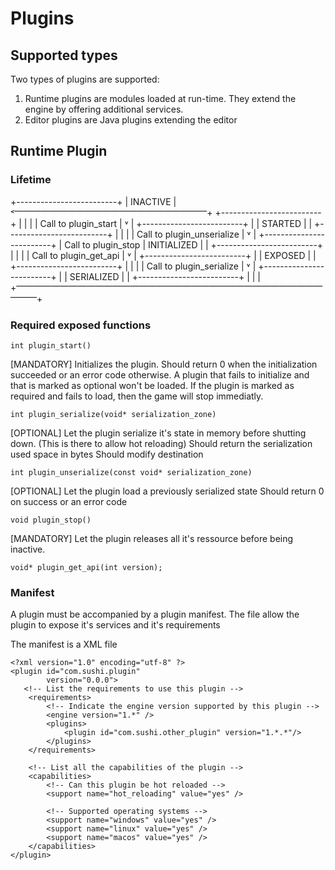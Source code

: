 # Plugins

## Supported types
Two types of plugins are supported:
1. Runtime plugins are modules loaded at run-time. They extend the engine by offering additional services.
2. Editor plugins are Java plugins extending the editor

## Runtime Plugin

### Lifetime ###
+-------------------------+
|       INACTIVE          |˂⎻⎻⎻⎻⎻⎻⎻⎻⎻⎻⎻⎻⎻⎻⎻⎻⎻⎻⎻⎻⎻⎻+
+-------------------------+                       |
           |                                      |
           | Call to plugin_start                 |
           ˅                                      |
+-------------------------+                       |
|       STARTED           |                       |
+-------------------------+                       |
           |                                      |
           | Call to plugin_unserialize           |
           ˅                                      |
+-------------------------+                       | Call to plugin_stop
|      INITIALIZED        |                       |
+-------------------------+                       |
           |                                      |
           | Call to plugin_get_api               |
           ˅                                      |
+-------------------------+                       |
|      EXPOSED            |                       |
+-------------------------+                       |
           |                                      |
           | Call to plugin_serialize             |
           ˅                                      |
+-------------------------+                       |
|      SERIALIZED         |                       |
+-------------------------+                       |
           |                                      |
           +⎻⎻⎻⎻⎻⎻⎻⎻⎻⎻⎻⎻⎻⎻⎻⎻⎻⎻⎻⎻⎻⎻⎻⎻⎻⎻⎻⎻⎻⎻⎻⎻⎻⎻⎻⎻⎻⎻+

### Required exposed functions
```
int plugin_start()
```
[MANDATORY]
Initializes the plugin.
Should return 0 when the initialization succeeded or an error code otherwise.
A plugin that fails to initialize and that is marked as optional won't be loaded.
If the plugin is marked as required and fails to load, then the game will stop immediatly.

```
int plugin_serialize(void* serialization_zone)
```
[OPTIONAL]
Let the plugin serialize it's state in memory before shutting down. (This is there to allow hot reloading)
Should return the serialization used space in bytes
Should modify destination

```
int plugin_unserialize(const void* serialization_zone)
```
[OPTIONAL]
Let the plugin load a previously serialized state
Should return 0 on success or an error code

```
void plugin_stop()
```
[MANDATORY]
Let the plugin releases all it's ressource before being inactive.

```
void* plugin_get_api(int version);
```

### Manifest
A plugin must be accompanied by a plugin manifest. The file allow the plugin to expose it's services and it's requirements

The manifest is a XML file
```
<?xml version="1.0" encoding="utf-8" ?>
<plugin id="com.sushi.plugin"
        version="0.0.0">
   <!-- List the requirements to use this plugin -->
    <requirements>
        <!-- Indicate the engine version supported by this plugin -->
        <engine version="1.*" />
        <plugins>
            <plugin id="com.sushi.other_plugin" version="1.*.*"/>
        </plugins>
    </requirements>

    <!-- List all the capabilities of the plugin -->
    <capabilities>
        <!-- Can this plugin be hot reloaded -->
        <support name="hot_reloading" value="yes" />

        <!-- Supported operating systems -->
        <support name="windows" value="yes" />
        <support name="linux" value="yes" />
        <support name="macos" value="yes" />
    </capabilities>
</plugin>
```